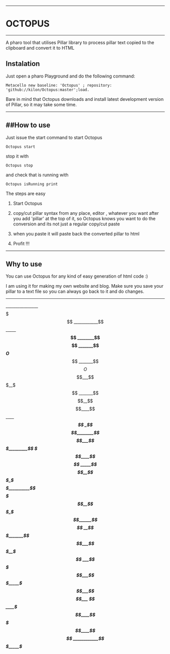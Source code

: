---------------------
#  OCTOPUS      
***************
A pharo tool that utilises Pillar library to process pillar text copied to the clipboard and convert it to HTML

## Instalation

Just open a pharo Playground and do the following command:
```
Metacello new baseline: 'Octopus' ; repository: 'github://kilon/Octopus:master';load.
```
Bare in mind that Octopus downloads and install latest development version of Pillar, so it may take some time.
****************
##How to use
----------------------
Just issue the start command to start Octopus
```
Octopus start
 ```
stop it with
```
Octopus stop
``` 
and check that is running with
```
Octopus isRunning print
```

The steps are easy

1. Start Octopus

2. copy/cut pillar syntax from any place, editor , whatever you want after you add 'pillar' at the top of it, so Octopus knows you want to do the conversion and its not just a regular copy/cut paste

3. when you paste it will paste back the converted pillar to html

4. Profit !!!

**************
Why to use
-----------------------
You can use Octopus for any kind of easy generation of html code :)

I am using it for making my own website and blog. Make sure you save your pillar to a text file so you can always go back to it and do changes.

**************************************

________________$$$$$$$
____________$$$$$$$$$$$$$$
_________$$$$$$$$$$$$$$$$$$
________$$$$$$$$$$$$$$$$$$$$
_______$$$$$$$$$$$$$$$O$$$$$____$$$$$$
_______$$$$$$$$O$$$$$$$$$$$$___$$$__$$$
_______$$$$$$$$$$$$$$$$$$$$__$$$$____$$
________$$$$$$$$$$$$$$$$$$$$$$$$
_________$$$$$$$$$$$$$$$$$$$$$$$$$$$$$$
_$$$$$$_____$$$$$$$$$$$$$$$$$$________$$
$$___$$$$$$$$$$$$$$$$$$$$$$$_________$$
_$$$____$$$$$$$$$$$$$$$$$$$$$$$$$$$$
_____$$$$$$$$__$$$_$$$$$$__________$$
___$$$$_______$$$__$$$_$$$______$$$$
__$$$_______$$$$___$$$__$$$
___$$$$$___$$$_____$$$___$$$$___ $$
____$$$____$$$$$$__$$$____$$$$$$$$
____________$$$_____$$$$$___$$$$            

